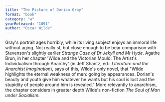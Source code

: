 ```yaml
---
title: "The Picture of Dorian Gray"
format: "book"
category: "w"
yearReleased: "1891"
author: "Oscar Wilde"
---
```

Gray's portrait ages horribly, while its living subject enjoys an immoral life without aging. Not really sf, but close enough to be bear comparison with Stevenson's slightly earlier _Strange Case of Dr Jekyll and Mr Hyde_. Agathe Brun, in her chapter 'Wilde and the Victorian Mould: The Artist's Individualism through Anarchy' (in Jeff Shantz, ed.: _Literature and the Anarchist Imagination_), says of this, Wilde's only novel, that "Wilde highlights the eternal weakness of men: going by appearances. Dorian's beauty and youth give him whatever he wants but his soul is lost and the stupidity of people around him is revealed." More relevantly to anarchism, the chapter considers in greater depth Wilde's non-fiction _The Soul of Man under Socialism_.
